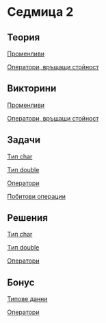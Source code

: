 Седмица 2
=================================

Теория
------
[Променливи](https://drive.google.com/file/d/1HDcNCg4ZZI2nP1KE34PlBj5lZKL1Pryn/view?usp=sharing)

[Оператори, връщащи стойност](https://drive.google.com/file/d/1HT_KqTEmDCikOUsHJmwB5PbNPUw3VwsO/view?usp=sharing)


Викторини
---------
[Променливи](https://docs.google.com/forms/d/e/1FAIpQLSc1-teg7ZPZt1rW_8SjY62H1SUjZ3gLPl2RwylH1l-cXXHyIQ/viewform?usp=sf_link)

[Oператори, връщащи стойност](https://docs.google.com/forms/d/e/1FAIpQLScY1jalEmxrQ-9PCRLFPiA-uJlbN4TFZOAdzgEe9kwfyuQwAw/viewform?usp=sf_link)

Задачи
------
[Tип char](../tasks/char_type.md)

[Tип double](../tasks/double_type.md)

[Oператори](../tasks/basic_operators.md)

[Побитови операции](../tasks/bitwise_operators.md)

Решения
-------
[Tип char](../solutions/char_type/)

[Tип double](../solutions/double_type/)

[Oператори](../solutions/basic_operators/)

Бонус
-----
[Типове данни](../bonus/variables.md)

[Оператори](../bonus/operators.md)